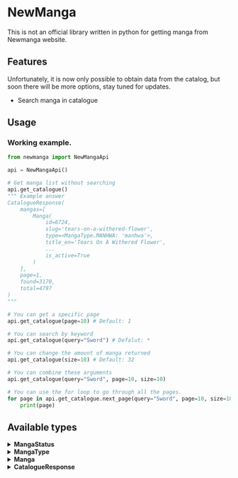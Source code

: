 
# NewManga
This is not an official library written in python for getting manga from Newmanga website.


## Features
Unfortunately, it is now only possible to obtain data from the catalog, but soon there will be more options, stay tuned for updates.

- Search manga in catalogue

## Usage

### Working example.
```python
from newmanga import NewMangaApi 

api = NewMangaApi()

# Get manga list without searching
api.get_catalogue()
""" Example answer
CatalogueResponse(
    mangas=[
        Manga(
            id=6724,
            slug='tears-on-a-withered-flower',
            type=<MangaType.MANHWA: 'manhwa'>,
            title_en='Tears On A Withered Flower',
            ...
            is_active=True
        )
    ],
    page=1,
    found=3170,
    total=4797
)
"""

# You can get a specific page
api.get_catalogue(page=10) # Default: 1

# You can search by keyword
api.get_catalogue(query="Sword") # Defalut: *

# You can change the amount of manga returned
api.get_catalogue(size=10) # Default: 32

# You can combine these arguments
api.get_catalogue(query="Sword", page=10, size=10)

# You can use the for loop to go through all the pages.
for page in api.get_catalogue.next_page(query="Sword", page=10, size=10):
    print(page)
```


## Available types

<details>
<summary><b>MangaStatus</b></summary>

Enumeration for manga statuses:

- **`ON_GOING`**: Manga is ongoing.
- **`ABANDONED`**: Manga is abandoned.
- **`COMPLETED`**: Manga is completed.

</details>

<details>
<summary><b>MangaType</b></summary>

Enumeration for manga types:

- **`MANHYA`**: Korean vertical comics.
- **`MANHWA`**: Korean horizontal comics.
- **`MANGA`**: Japanese comics.
- **`RUSSIAN`**: Russian comics.
- **`COMICS`**: General comics.
- **`SINGLE`**: One-shot comics.
- **`OEL`**: Original English Language comics.

</details>

<details>
<summary><b>Manga</b></summary>

Represents detailed manga information:

- **`id`**: Unique identifier.
- **`slug`**: URL-friendly title.
- **`type`**: Type of manga (`MangaType`).
- **`rating`**: Average rating.
- **`rating_rank`**: Rating rank.
- **`likes`**: Number of likes.
- **`views`**: Number of views.
- **`status`**: Status of the manga (`MangaStatus`).
- **`adult`**: Adult content flag.
- **`tags`**: List of tags.
- **`genres`**: List of genres.
- **`count_chapters`**: Number of chapters.
- **`title_ru`**: Title in Russian.
- **`title_en`**: Title in English (optional).
- **`title_og`**: Original title (optional).
- **`image_small`**: Small cover image URL.
- **`image_large`**: Large cover image URL.
- **`url`**: Manga's page URL.
- **`description`**: Description of the manga.
- **`created_at`**: Creation timestamp.
- **`released_at`**: Release timestamp.
- **`released_year`**: Release year.
- **`is_active`**: Active status.

</details>

<details>
<summary><b>CatalogueResponse</b></summary>

Response from a catalogue query:

- **`mangas`**: List of `Manga` objects.
- **`page`**: Current page.
- **`found`**: Total mangas found.
- **`total`**: Total mangas available.

</details>

